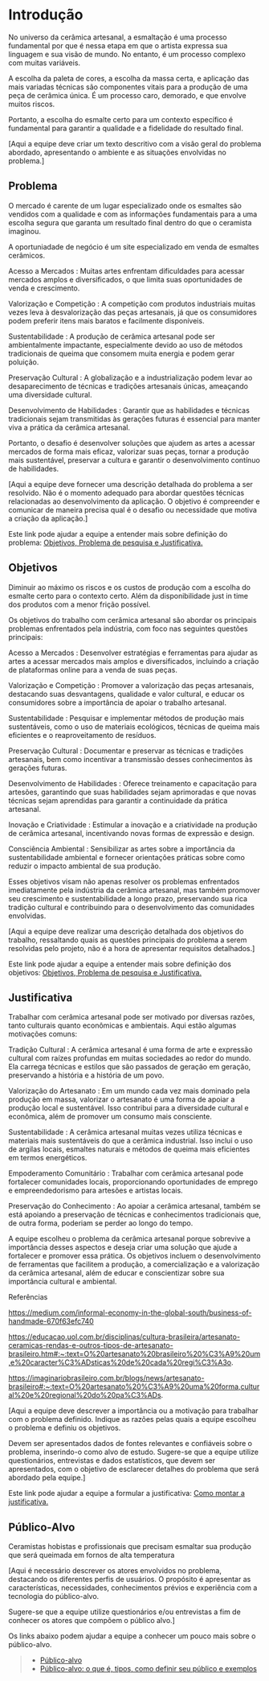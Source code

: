 # Introdução

No universo da cerâmica artesanal, a esmaltação é uma processo fundamental por que é nessa etapa em que o artista expressa sua linguagem e sua visão de mundo. No entanto, é um processo complexo com muitas variáveis.

A escolha da paleta de cores, a escolha da massa certa, e aplicação das mais variadas técnicas são componentes vitais para a produção de uma peça de cerâmica única. É um processo caro, demorado, e que envolve muitos riscos. 

Portanto, a escolha do esmalte certo para um contexto específico é fundamental para garantir a qualidade e a fidelidade do resultado final.

[Aqui a equipe deve criar um texto descritivo com a visão geral do problema abordado, apresentando o ambiente e as situações envolvidas no problema.]

## Problema

O mercado é carente de um lugar especializado onde os esmaltes são vendidos com a qualidade e com as informações fundamentais para a uma escolha segura que garanta um resultado final dentro do que o ceramista imaginou.

A oportuniadade de negócio é um site especializado em venda de esmaltes cerâmicos.

Acesso a Mercados : Muitas artes enfrentam dificuldades para acessar mercados amplos e diversificados, o que limita suas oportunidades de venda e crescimento.

Valorização e Competição : A competição com produtos industriais muitas vezes leva à desvalorização das peças artesanais, já que os consumidores podem preferir itens mais baratos e facilmente disponíveis.

Sustentabilidade : A produção de cerâmica artesanal pode ser ambientalmente impactante, especialmente devido ao uso de métodos tradicionais de queima que consomem muita energia e podem gerar poluição.

Preservação Cultural : A globalização e a industrialização podem levar ao desaparecimento de técnicas e tradições artesanais únicas, ameaçando uma diversidade cultural.

Desenvolvimento de Habilidades : Garantir que as habilidades e técnicas tradicionais sejam transmitidas às gerações futuras é essencial para manter viva a prática da cerâmica artesanal.

Portanto, o desafio é desenvolver soluções que ajudem as artes a acessar mercados de forma mais eficaz, valorizar suas peças, tornar a produção mais sustentável, preservar a cultura e garantir o desenvolvimento contínuo de habilidades.

[Aqui a equipe deve fornecer uma descrição detalhada do problema a ser resolvido. Não é o momento adequado para abordar questões técnicas relacionadas ao desenvolvimento da aplicação. O objetivo é compreender e comunicar de maneira precisa qual é o desafio ou necessidade que motiva a criação da aplicação.]

Este link pode ajudar a equipe a entender mais sobre definição do problema: [Objetivos, Problema de pesquisa e Justificativa.](https://medium.com/@versioparole/objetivos-problema-de-pesquisa-e-justificativa-c98c8233b9c3)

## Objetivos

Diminuir ao máximo os riscos e os custos de produção com a escolha do esmalte certo para o contexto certo. Além da disponibilidade just in time dos produtos com a menor frição possível.

Os objetivos do trabalho com cerâmica artesanal são abordar os principais problemas enfrentados pela indústria, com foco nas seguintes questões principais:

Acesso a Mercados : Desenvolver estratégias e ferramentas para ajudar as artes a acessar mercados mais amplos e diversificados, incluindo a criação de plataformas online para a venda de suas peças.

Valorização e Competição : Promover a valorização das peças artesanais, destacando suas desvantagens, qualidade e valor cultural, e educar os consumidores sobre a importância de apoiar o trabalho artesanal.

Sustentabilidade : Pesquisar e implementar métodos de produção mais sustentáveis, como o uso de materiais ecológicos, técnicas de queima mais eficientes e o reaproveitamento de resíduos.

Preservação Cultural : Documentar e preservar as técnicas e tradições artesanais, bem como incentivar a transmissão desses conhecimentos às gerações futuras.

Desenvolvimento de Habilidades : Oferece treinamento e capacitação para artesões, garantindo que suas habilidades sejam aprimoradas e que novas técnicas sejam aprendidas para garantir a continuidade da prática artesanal.

Inovação e Criatividade : Estimular a inovação e a criatividade na produção de cerâmica artesanal, incentivando novas formas de expressão e design.

Consciência Ambiental : Sensibilizar as artes sobre a importância da sustentabilidade ambiental e fornecer orientações práticas sobre como reduzir o impacto ambiental de sua produção.

Esses objetivos visam não apenas resolver os problemas enfrentados imediatamente pela indústria da cerâmica artesanal, mas também promover seu crescimento e sustentabilidade a longo prazo, preservando sua rica tradição cultural e contribuindo para o desenvolvimento das comunidades envolvidas.

[Aqui a equipe deve realizar uma descrição detalhada dos objetivos do trabalho, ressaltando quais as questões principais do problema a serem resolvidas pelo projeto, não é a hora de apresentar requisitos detalhados.]
 
Este link pode ajudar a equipe a entender mais sobre definição dos objetivos: [Objetivos, Problema de pesquisa e Justificativa.](https://medium.com/@versioparole/objetivos-problema-de-pesquisa-e-justificativa-c98c8233b9c3)

## Justificativa

Trabalhar com cerâmica artesanal pode ser motivado por diversas razões, tanto culturais quanto econômicas e ambientais. Aqui estão algumas motivações comuns:

Tradição Cultural : A cerâmica artesanal é uma forma de arte e expressão cultural com raízes profundas em muitas sociedades ao redor do mundo. Ela carrega técnicas e estilos que são passados ​​de geração em geração, preservando a história e a história de um povo.

Valorização do Artesanato : Em um mundo cada vez mais dominado pela produção em massa, valorizar o artesanato é uma forma de apoiar a produção local e sustentável. Isso contribui para a diversidade cultural e econômica, além de promover um consumo mais consciente.

Sustentabilidade : A cerâmica artesanal muitas vezes utiliza técnicas e materiais mais sustentáveis ​​do que a cerâmica industrial. Isso inclui o uso de argilas locais, esmaltes naturais e métodos de queima mais eficientes em termos energéticos.

Empoderamento Comunitário : Trabalhar com cerâmica artesanal pode fortalecer comunidades locais, proporcionando oportunidades de emprego e empreendedorismo para artesões e artistas locais.

Preservação do Conhecimento : Ao apoiar a cerâmica artesanal, também se está apoiando a preservação de técnicas e conhecimentos tradicionais que, de outra forma, poderiam se perder ao longo do tempo.

A equipe escolheu o problema da cerâmica artesanal porque sobrevive a importância desses aspectos e deseja criar uma solução que ajude a fortalecer e promover essa prática. Os objetivos incluem o desenvolvimento de ferramentas que facilitem a produção, a comercialização e a valorização da cerâmica artesanal, além de educar e conscientizar sobre sua importância cultural e ambiental.

Referências

https://medium.com/informal-economy-in-the-global-south/business-of-handmade-670f63efc740

https://educacao.uol.com.br/disciplinas/cultura-brasileira/artesanato-ceramicas-rendas-e-outros-tipos-de-artesanato-brasileiro.htm#:~:text=O%20artesanato%20brasileiro%20%C3%A9%20um,e%20caracter%C3%ADsticas%20de%20cada%20regi%C3%A3o.

https://imaginariobrasileiro.com.br/blogs/news/artesanato-brasileiro#:~:text=O%20artesanato%20%C3%A9%20uma%20forma,cultural%20e%20regional%20do%20pa%C3%ADs.

[Aqui a equipe deve descrever a importância ou a motivação para trabalhar com o problema definido. Indique as razões pelas quais a equipe escolheu o problema e definiu os objetivos.

Devem ser apresentados dados de fontes relevantes e confiáveis sobre o problema, inserindo-o como alvo de estudo. Sugere-se que a equipe utilize questionários, entrevistas e dados estatísticos, que devem ser apresentados, com o objetivo de esclarecer detalhes do problema que será abordado pela equipe.]

Este link pode ajudar a equipe a formular a justificativa: [Como montar a justificativa.](https://guiadamonografia.com.br/como-montar-justificativa-do-tcc/)

## Público-Alvo

Ceramistas hobistas e profissionais que precisam esmaltar sua produção que será queimada em fornos de alta temperatura

[Aqui é necessário descrever os atores envolvidos no problema, destacando os diferentes perfis de usuários. O propósito é apresentar as características, necessidades, conhecimentos prévios e experiência com a tecnologia do público-alvo.

Sugere-se que a equipe utilize questionários e/ou entrevistas a fim de conhecer os atores que compõem o público alvo.]

Os links abaixo podem ajudar a equipe a conhecer um pouco mais sobre o público-alvo. 

> - [Público-alvo](https://blog.hotmart.com/pt-br/publico-alvo/)
> - [Público-alvo: o que é, tipos, como definir seu público e exemplos](https://klickpages.com.br/blog/publico-alvo-o-que-e/)

